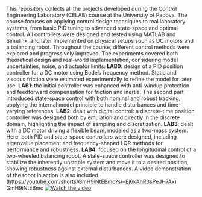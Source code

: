 This repository collects all the projects developed during the Control Engineering Laboratory (CELAB) course at the University of Padova.
The course focuses on applying control design techniques to real laboratory systems, from basic PID tuning to advanced state-space and optimal control. All controllers were designed and tested using MATLAB and Simulink, and later implemented on physical setups such as DC motors and a balancing robot.
Throughout the course, different control methods were explored and progressively improved. The experiments covered both theoretical design and real-world implementation, considering model uncertainties, noise, and actuator limits.
**LAB0**: design of a PID position controller for a DC motor using Bode’s frequency method. Static and viscous friction were estimated experimentally to refine the model for later use.
**LAB1**: the initial controller was enhanced with anti-windup protection and feedforward compensation for friction and inertia. The second part introduced state-space control with both nominal and robust tracking, applying the internal model principle to handle disturbances and time-varying references.
**LAB2**: dealt with digital control: a discrete-time position controller was designed both by emulation and directly in the discrete domain, highlighting the impact of sampling and discretization.
**LAB3**: dealt with a DC motor driving a flexible beam, modeled as a two-mass system. Here, both PID and state-space controllers were designed, including eigenvalue placement and frequency-shaped LQR methods for performance and robustness.
**LAB4**: focused on the longitudinal control of a two-wheeled balancing robot. A state-space controller was designed to stabilize the inherently unstable system and move it to a desired position, showing robustness against external disturbances. A video demonstration of the robot in action is also included.
(https://youtube.com/shorts/GmH9iNtEBmc?si=Ej6kAnR3sPeJH7Ax)
GmH9iNtEBmc
[![Watch the video](https://img.youtube.com/vi/<GmH9iNtEBmc>/hqdefault.jpg)](https://www.youtube.com/watch?v=<GmH9iNtEBmc>)
